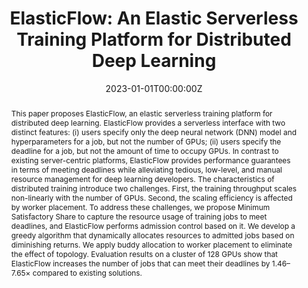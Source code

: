 ---
title: 'ElasticFlow: An Elastic Serverless Training Platform for Distributed Deep Learning'

# Authors
# If you created a profile for a user (e.g. the default `admin` user), write the username (folder name) here
# and it will be replaced with their full name and linked to their profile.
authors:
  - Diandian Gu
  - Yihao Zhao
  - admin
  - Yifan Xiong
  - Zhenhua Han
  - Peng Cheng
  - Fan Yang
  - Gang Huang
  - Xin Jin
  - Xuanzhe Liu

# Author notes (optional)
author_notes:

date: "2023-01-01T00:00:00Z"
# doi: '10.1145/3575693.3575721'

# Schedule page publish date (NOT publication's date).
# publishDate: '2023'

# Publication type.
# Legend: 0 = Uncategorized; 1 = Conference paper; 2 = Journal article;
# 3 = Preprint / Working Paper; 4 = Report; 5 = Book; 6 = Book section;
# 7 = Thesis; 8 = Patent
publication_types: ['1']

# Publication name and optional abbreviated publication name.
publication: In *Proceedings of the 28th ACM International Conference on Architectural Support for Programming Languages and Operating Systems* (CCF-A)
publication_short: In *ASPLOS 2023*

abstract: 'This paper proposes ElasticFlow, an elastic serverless training platform for distributed deep learning. ElasticFlow provides a serverless interface with two distinct features: (i) users specify only the deep neural network (DNN) model and hyperparameters for a job, but not the number of GPUs; (ii) users specify the deadline for a job, but not the amount of time to occupy GPUs. In contrast to existing server-centric platforms, ElasticFlow provides performance guarantees in terms of meeting deadlines while alleviating tedious, low-level, and manual resource management for deep learning developers. The characteristics of distributed training introduce two challenges. First, the training throughput scales non-linearly with the number of GPUs. Second, the scaling efficiency is affected by worker placement. To address these challenges, we propose Minimum Satisfactory Share to capture the resource usage of training jobs to meet deadlines, and ElasticFlow performs admission control based on it. We develop a greedy algorithm that dynamically allocates resources to admitted jobs based on diminishing returns. We apply buddy allocation to worker placement to eliminate the effect of topology. Evaluation results on a cluster of 128 GPUs show that ElasticFlow increases the number of jobs that can meet their deadlines by 1.46–7.65× compared to existing solutions.'

# Summary. An optional shortened abstract.
# tags: []

# Display this page in the Featured widget?
featured: true

# Custom links (uncomment lines below)
# links:
# - name: Custom Link
#   url: http://example.org
url_pdf: 'https://dl.acm.org/doi/pdf/10.1145/3575693.3575721'
url_code: 'https://github.com/pkusys/ElasticFlow'
url_dataset: ''
url_poster: ''
url_project: ''
url_slides: ''
url_source: ''
url_video: 'https://www.youtube.com/watch?v=99SiHtckGWc'

# Featured image
# To use, add an image named `featured.jpg/png` to your page's folder.
# image:
#   caption: 'Image credit: [**Unsplash**](https://unsplash.com/photos/pLCdAaMFLTE)'
#   focal_point: ''
#   preview_only: false

# Associated Projects (optional).
#   Associate this publication with one or more of your projects.
#   Simply enter your project's folder or file name without extension.
#   E.g. `internal-project` references `content/project/internal-project/index.md`.
#   Otherwise, set `projects: []`.
# projects:
#   - example

# Slides (optional).
#   Associate this publication with Markdown slides.
#   Simply enter your slide deck's filename without extension.
#   E.g. `slides: "example"` references `content/slides/example/index.md`.
#   Otherwise, set `slides: ""`.
# slides: example
---